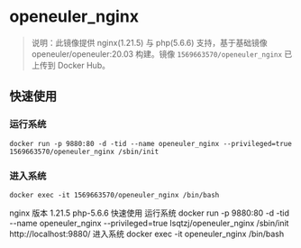# openeuler_nginx

> 说明：此镜像提供 nginx(1.21.5) 与 php(5.6.6) 支持，基于基础镜像 openeuler/openeuler:20.03 构建。镜像 `1569663570/openeuler_nginx` 已上传到 Docker Hub。

## 快速使用

### 运行系统
```
docker run -p 9880:80 -d -tid --name openeuler_nginx --privileged=true 1569663570/openeuler_nginx /sbin/init
```

### 进入系统

```
docker exec -it 1569663570/openeuler_nginx /bin/bash
```

nginx 版本 1.21.5 php-5.6.6
快速使用
运行系统
docker run -p 9880:80 -d -tid --name openeuler_nginx --privileged=true lsqtzj/openeuler_nginx /sbin/init
http://localhost:9880/
进入系统
docker exec -it openeuler_nginx /bin/bash